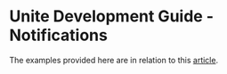 # Unite Development Guide - Notifications

The examples provided here are in relation to this [article](https://www.socialengine.com/support/article/81231945/unite-guides-notifications). 
